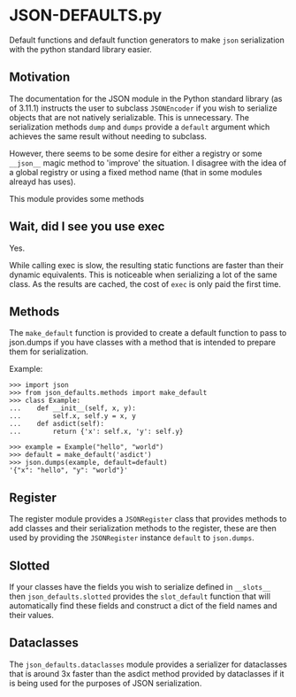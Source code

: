 # JSON-DEFAULTS.py #

Default functions and default function generators to make `json` serialization
with the python standard library easier.

## Motivation ##

The documentation for the JSON module in the Python standard library (as of 3.11.1)
instructs the user to subclass `JSONEncoder` if you wish to serialize objects
that are not natively serializable. This is unnecessary. The serialization methods 
`dump` and `dumps` provide a `default` argument which achieves the same result 
without needing to subclass.

However, there seems to be some desire for either a registry or some `__json__`
magic method to 'improve' the situation. I disagree with the idea of a global
registry or using a fixed method name (that in some modules alreayd has uses).

This module provides some methods 


## Wait, did I see you use exec ##

Yes. 

While calling exec is slow, the resulting static functions are faster than their
dynamic equivalents. This is noticeable when serializing a lot of the same
class. As the results are cached, the cost of `exec` is only paid the first time.

## Methods ##

The `make_default` function is provided to create a default function to pass
to json.dumps if you have classes with a method that is intended to prepare
them for serialization.

Example:
```pycon
>>> import json
>>> from json_defaults.methods import make_default
>>> class Example:
...    def __init__(self, x, y):
...        self.x, self.y = x, y
...    def asdict(self):
...        return {'x': self.x, 'y': self.y}
       
>>> example = Example("hello", "world")
>>> default = make_default('asdict')
>>> json.dumps(example, default=default)
'{"x": "hello", "y": "world"}'
```


## Register ##

The register module provides a `JSONRegister` class that provides methods
to add classes and their serialization methods to the register, these are 
then used by providing the `JSONRegister` instance `default` to `json.dumps`.

## Slotted ##

If your classes have the fields you wish to serialize defined in `__slots__` then
`json_defaults.slotted` provides the `slot_default` function that will 
automatically find these fields and construct a dict of the field names
and their values.

## Dataclasses ##

The `json_defaults.dataclasses` module provides a serializer for dataclasses
that is around 3x faster than the asdict method provided by dataclasses if it is 
being used for the purposes of JSON serialization.
